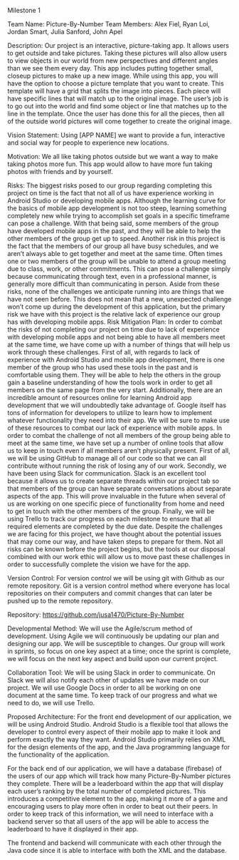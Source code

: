 Milestone 1

Team Name: Picture-By-Number
Team Members: Alex Fiel, Ryan Loi, Jordan Smart, Julia Sanford, John Apel

Description: 
Our project is an interactive, picture-taking app. It allows users to get outside and take pictures. Taking these pictures will also allow users to view objects in our world from new perspectives and different angles than we see them every day. This app includes putting together small, closeup pictures to make up a new image.
While using this app, you will have the option to choose a picture template that you want to create. This template will have a grid that splits the image into pieces. Each piece will have specific lines that will match up to the original image. The user’s job is to go out into the world and find some object or line that matches up to the line in the template. Once the user has done this for all the pieces, then all of the outside world pictures will come together to create the original image.

Vision Statement: Using [APP NAME] we want to provide a fun, interactive and social way for people to experience new locations.

Motivation: We all like taking photos outside but we want a way to make taking photos more fun. This app would allow to have more fun taking photos with friends and by yourself.

Risks: The biggest risks posed to our group regarding completing this project on time is the fact that not all of us have experience working in Android Studio or developing mobile apps. Although the learning curve for the basics of mobile app development is not too steep, learning something completely new while trying to accomplish set goals in a specific timeframe can pose a challenge. With that being said, some members of the group have developed mobile apps in the past, and they will be able to help the other members of the group get up to speed.
Another risk in this project is the fact that the members of our group all have busy schedules, and we aren’t always able to get together and meet at the same time. Often times one or two members of the group will be unable to attend a group meeting due to class, work, or other commitments. This can pose a challenge simply because communicating through text, even in a professional manner, is generally more difficult than communicating in person.
Aside from these risks, none of the challenges we anticipate running into are things that we have not seen before. This does not mean that a new, unexpected challenge won’t come up during the development of this application, but the primary risk we have with this project is the relative lack of experience our group has with developing mobile apps.
Risk Mitigation Plan: In order to combat the risks of not completing our project on time due to lack of experience with developing mobile apps and not being able to have all members meet at the same time, we have come up with a number of things that will help us work through these challenges.
First of all, with regards to lack of experience with Android Studio and mobile app development, there is one member of the group who has used these tools in the past and is comfortable using them. They will be able to help the others in the group gain a baseline understanding of how the tools work in order to get all members on the same page from the very start. Additionally, there are an incredible amount of resources online for learning Android app development that we will undoubtedly take advantage of. Google itself has tons of information for developers to utilize to learn how to implement whatever functionality they need into their app. We will be sure to make use of these resources to combat our lack of experience with mobile apps.
In order to combat the challenge of not all members of the group being able to meet at the same time, we have set up a number of online tools that allow us to keep in touch even if all members aren’t physically present. First of all, we will be using GitHub to manage all of our code so that we can all contribute without running the risk of losing any of our work. Secondly, we have been using Slack for communication. Slack is an excellent tool because it allows us to create separate threads within our project tab so that members of the group can have separate conversations about separate aspects of the app. This will prove invaluable in the future when several of us are working on one specific piece of functionality from home and need to get in touch with the other members of the group. Finally, we will be using Trello to track our progress on each milestone to ensure that all required elements are completed by the due date.
Despite the challenges we are facing for this project, we have thought about the potential issues that may come our way, and have taken steps to prepare for them. Not all risks can be known before the project begins, but the tools at our disposal combined with our work ethic will allow us to move past these challenges in order to successfully complete the vision we have for the app.

Version Control: For version control we will be using git with Github as our remote repository. Git is a version control method where everyone has local repositories on their computers and commit changes that can later be pushed up to the remote repository. 

Repository: https://github.com/jusa1470/Picture-By-Number 

Developmental Method: We will use the Agile/scrum method of development. Using Agile we will continuously be updating our plan and designing our app. We will be susceptible to changes. Our group will work in sprints, so focus on one key aspect at a time; once the sprint is complete, we will focus on the next key aspect and build upon our current project.

Collaboration Tool: We will be using Slack in order to communicate. On Slack we will also notify each other of updates we have made on our project. We will use Google Docs in order to all be working on one document at the same time. To keep track of our progress and what we need to do, we will use Trello.

Proposed Architecture: 
For the front end development of our application, we will be using Android Studio. Android Studio is a flexible tool that allows the developer to control every aspect of their mobile app to make it look and perform exactly the way they want. Android Studio primarily relies on XML for the design elements of the app, and the Java programming language for the functionality of the application.

For the back end of our application, we will have a database (firebase) of the users of our app which will track how many Picture-By-Number pictures they complete. There will be a leaderboard within the app that will display each user’s ranking by the total number of completed pictures. This introduces a competitive element to the app, making it more of a game and encouraging users to play more often in order to beat out their peers. In order to keep track of this information, we will need to interface with a backend server so that all users of the app will be able to access the leaderboard to have it displayed in their app.

The frontend and backend will communicate with each other through the Java code since it is able to interface with both the XML and the database.
